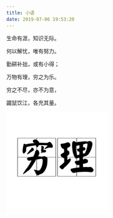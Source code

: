 ```yaml
---
title: 小语
date: 2019-07-06 19:53:20
---
```


生命有涯，知识无际。

何以解忧，唯有努力。

勤耕补拙，或有小得；

万物有理，穷之为乐。

穷之不尽，亦不为意，

鼹鼠饮江，各充其量。

![穷理](index\knowledge.png)